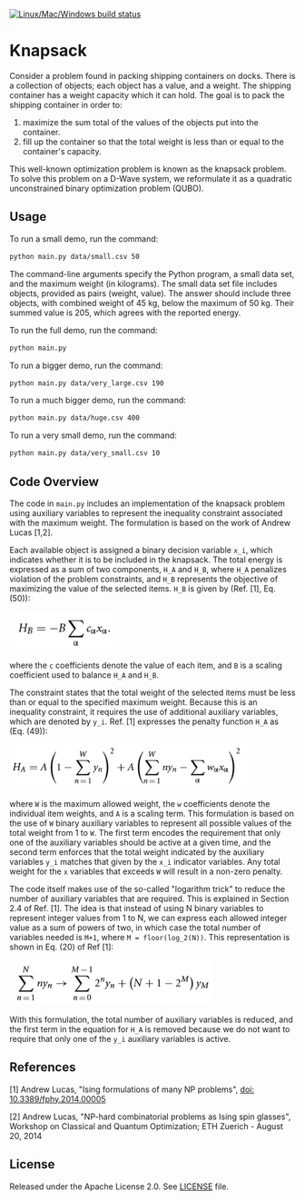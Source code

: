 [![Linux/Mac/Windows build status](
  https://circleci.com/gh/dwave-examples/knapsack.svg?style=svg)](
  https://circleci.com/gh/dwave-examples/knapsack)

# Knapsack

Consider a problem found in packing shipping containers on docks. There is a
collection of objects; each object has a value, and a weight. The shipping
container has a weight capacity which it can hold. The goal is to pack the
shipping container in order to:

1) maximize the sum total of the values of the objects put into the container.
2) fill up the container so that the total weight is less than or equal to the
   container's capacity.

This well-known optimization problem is known as the knapsack problem.
To solve this problem on a D-Wave system, we reformulate it as a quadratic
unconstrained binary optimization problem (QUBO).

## Usage

To run a small demo, run the command:

```bash
python main.py data/small.csv 50
```

The command-line arguments specify the Python program, a small data set, and the
maximum weight (in kilograms). The small data set file includes objects,
provided as pairs (weight, value).  The answer should include three objects,
with combined weight of 45 kg, below the maximum of 50 kg. Their summed value is
205, which agrees with the reported energy.

To run the full demo, run the command:

```bash
python main.py
```

To run a bigger demo, run the command:

```bash
python main.py data/very_large.csv 190
```

To run a much bigger demo, run the command:

```bash
python main.py data/huge.csv 400
```

To run a very small demo, run the command:

```bash
python main.py data/very_small.csv 10
```

## Code Overview

The code in `main.py` includes an implementation of the knapsack problem using
auxiliary variables to represent the inequality constraint associated with the
maximum weight.  The formulation is based on the work of Andrew Lucas [1,2].

Each available object is assigned a binary decision variable `x_i`, which
indicates whether it is to be included in the knapsack.  The total energy is
expressed as a sum of two components, `H_A` and `H_B`, where `H_A` penalizes
violation of the problem constraints, and `H_B` represents the objective of
maximizing the value of the selected items.  `H_B` is given by (Ref. [1],
Eq. (50)):

<img src="images/HB.png" alt="HB Equation" height="70">

where the `c` coefficients denote the value of each item, and `B` is a scaling
coefficient used to balance `H_A` and `H_B`.

The constraint states that the total weight of the selected items must be less
than or equal to the specified maximum weight.  Because this is an inequality
constraint, it requires the use of additional auxiliary variables, which are
denoted by `y_i`.  Ref. [1] expresses the penalty function `H_A` as (Eq. (49)):

<img src="images/HA.png" alt="HA Equation" height="80">

where `W` is the maximum allowed weight, the `w` coefficients denote the
individual item weights, and `A` is a scaling term.  This formulation is based
on the use of `W` binary auxiliary variables to represent all possible values of
the total weight from 1 to `W`.  The first term encodes the requirement that
only one of the auxiliary variables should be active at a given time, and the
second term enforces that the total weight indicated by the auxiliary variables
`y_i` matches that given by the `x_i` indicator variables.  Any total weight for
the `x` variables that exceeds `W` will result in a non-zero penalty.

The code itself makes use of the so-called "logarithm trick" to reduce the
number of auxiliary variables that are required.  This is explained in Section
2.4 of Ref. [1].  The idea is that instead of using N binary variables to
represent integer values from 1 to N, we can express each allowed integer value
as a sum of powers of two, in which case the total number of variables needed is
`M+1`, where `M = floor(log_2(N))`.  This representation is shown in Eq. (20) of
Ref [1]:

<img src="images/Eq_20.png" alt="Equation 20" height="80">

With this formulation, the total number of auxiliary variables is reduced, and
the first term in the equation for `H_A` is removed because we do not want to
require that only one of the `y_i` auxiliary variables is active.

## References

[1] Andrew Lucas, "Ising formulations of many NP problems", [doi:
10.3389/fphy.2014.00005](https://www.frontiersin.org/articles/10.3389/fphy.2014.00005/full)

[2] Andrew Lucas, "NP-hard combinatorial problems as Ising spin glasses", Workshop
on Classical and Quantum Optimization; ETH Zuerich - August 20, 2014

## License

Released under the Apache License 2.0. See [LICENSE](LICENSE) file.

